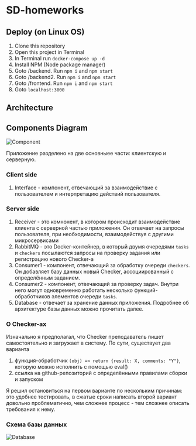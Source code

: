 # SD-homeworks

## Deploy (on Linux OS)

1. Clone this repository
2. Open this project in Terminal
3. In Terminal run `docker-compose up -d`
4. Install NPM (Node package manager)
5. Goto /backend. Run `npm i` and `npm start`
6. Goto /backend2. Run `npm i` and `npm start`
7. Goto /frontend. Run `npm i` and `npm start`
8. Goto `localhost:3000`

## Architecture

## Components Diagram

![Сomponent](architechture/HomeworksDiagram.png)

Приложение разделено на две основныее части: клиентскую и серверную.

### Client side

1. Interface - компонент, отвечающий за взаимодействие с пользователем и интерпретацию действий пользователя.

### Server side

1. Receiver - это комнонент, в котором происходит взаимодействие клиента с серверной частью приложения. Он отвечает на запросы пользователя, при необходимости, взаимодействуя с другими микросервисами
2. RabbitMQ - это Docker-контейнер, в который двумя очередями `tasks` и `checkers` посылаются запросы на проверку задания или регистрацию нового Checker-а
3. Consumer1 - компонент, отвечающий за обработку очереди `checkers`. Он добавляет  базу данных новый Checker, ассоциированный с определённым заданием.
4. Consumer2 - компонент, отвечающий за проверку задач. Внутри него могут одновременно работать несколько функций-обработчиков элементов очереди `tasks`.
5. Database - отвечает за хранение данных приложения. Подробнее об архитектуре базы данных можно прочитать далее.

### О Checker-ах

Изначально я предполагал, что Checker преподаватель пишет самостоятельно и загружает в систему. По сути, существует два варианта
1. функция-обработчик `(obj) => return {result: X, comments: "Y"}`, которую можно исполнить с помощью eval()
2. ссылка на github-репозиторий с определёнными правилами сборки и запуском

Я решил остановиться на первом варианте по нескольким причинам: это удобнее тестировать, в сжатые сроки написать второй вариант довольно проблематично, чем сложнее процесс - тем сложнее описать требования к нему.

### Схема базы данных

![Database](architechture/DatabaseSchema.png)